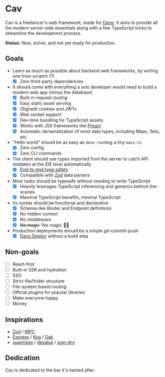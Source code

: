 # Cav

Cav is a freelancer's web framework, made for [Deno](https://deno.land). It aims
to provide all the modern server-side essentials along with a few TypeScript
tricks to streamline the development process.

**Status:** New, active, and not yet ready for production.

## Goals

- Learn as much as possible about backend web frameworks, by writing one from
  scratch (?)
  - [x] Zero third-party dependencies
- It should come with everything a solo developer would need to build a modern
  web app (minus the database)
  - [x] Built-in request routing
  - [x] Easy static asset serving
  - [x] (Signed) cookies and JWTs
  - [x] Web socket support
  - [x] Dev-time bundling for TypeScript assets
  - [x] Works with JSX frameworks like [Preact](https://preactjs.com)
  - [x] Automatic de/serialization of most data types, including Maps, Sets,
        etc.
- "Hello world" should be as easy as `deno run`ning a tiny `main.ts`
  - [x] Zero config
  - [x] Zero CLI commands
- The client should use types imported from the server to catch API mistakes at
  the IDE level automatically
  - [x] [End-to-end type safety](https://colinhacks.com/essays/painless-typesafety)
  - [x] Compatible with [Zod](https://github.com/colinhacks/zod) data parsers
- Most tasks should be typesafe without needing to write TypeScript
  - [x] Heavily leverages TypeScript inferencing and generics behind-the-scenes
  - [x] Maximal TypeScript benefits, minimal TypeScript
- Its syntax should be functional and declarative
  - [x] Schema-like Router and Endpoint definitions
  - [x] No hidden context
  - [x] No middleware
  - [x] ~~No magic~~ Yes magic 🧙‍♂️
- Production deployments should be a simple git-commit-push
  - [x] [Deno Deploy](https://deno.com) without a build step

## Non-goals

- [ ] React-first
- [ ] Built-in SSR and hydration
- [ ] SSG
- [ ] Strict file/folder structure
- [ ] File-system based routing
- [ ] Official plugins for popular libraries
- [ ] Make everyone happy
- [ ] Money

## Inspirations

- [Zod](https://github.com/colinhacks/zod) / [tRPC](https://trpc.io)
- [Express](https://expressjs.com/) / [Koa](https://koajs.com/) /
  [Oak](https://oakserver.github.io/oak/)
- [superjson](https://github.com/blitz-js/superjson) /
  [devalue](https://github.com/Rich-Harris/devalue) /
  [json-dry](https://github.com/11ways/json-dry)

## Dedication

Cav is dedicated to the bar it's named after.